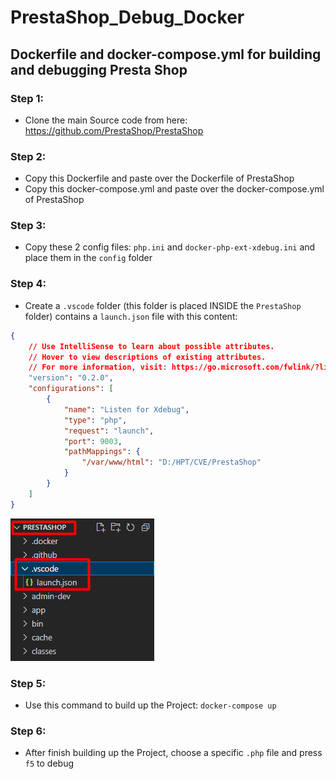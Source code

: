 # PrestaShop_Debug_Docker
## Dockerfile and docker-compose.yml for building and debugging Presta Shop
### Step 1:
- Clone the main Source code from here: https://github.com/PrestaShop/PrestaShop
### Step 2:
- Copy this Dockerfile and paste over the Dockerfile of PrestaShop
- Copy this docker-compose.yml and paste over the docker-compose.yml of PrestaShop

### Step 3:
- Copy these 2 config files: `php.ini` and `docker-php-ext-xdebug.ini` and place them in the `config` folder

### Step 4:
- Create a `.vscode` folder (this folder is placed INSIDE the `PrestaShop` folder) contains a `launch.json` file with this content:
```json
{
    // Use IntelliSense to learn about possible attributes.
    // Hover to view descriptions of existing attributes.
    // For more information, visit: https://go.microsoft.com/fwlink/?linkid=830387
    "version": "0.2.0",
    "configurations": [
        {
            "name": "Listen for Xdebug",
            "type": "php",
            "request": "launch",
            "port": 9003,
            "pathMappings": {
                "/var/www/html": "D:/HPT/CVE/PrestaShop"
            }
        }
    ]
}

```
![alt text](https://raw.githubusercontent.com/khoiminhvo32/PrestaShop_Debug_Docker/main/vscodePic/Screenshot_1.png)
### Step 5:
- Use this command to build up the Project: `docker-compose up`

### Step 6:
- After finish building up the Project, choose a specific `.php` file and press `f5` to debug

